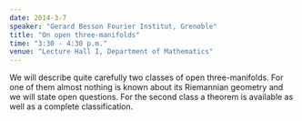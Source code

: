 ```yaml
---
date: 2014-3-7
speaker: "Gerard Besson Fourier Institut, Grenoble"
title: "On open three-manifolds"
time: "3:30 - 4:30 p.m." 
venue: "Lecture Hall I, Department of Mathematics"
---
```

We will describe quite carefully two classes of open three-manifolds. For one of them almost nothing is known about its Riemannian geometry and we will state open questions. For the second class a theorem is available as well as a complete classification.
